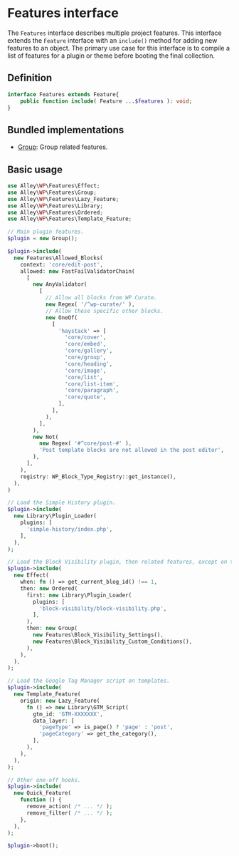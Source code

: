 # Features interface

The `Features` interface describes multiple project features. This interface extends the `Feature` interface with an `include()` method for adding new features to an object. The primary use case for this interface is to compile a list of features for a plugin or theme before booting the final collection.

## Definition

```php
interface Features extends Feature{
	public function include( Feature ...$features ): void;
}
```

## Bundled implementations

- [Group](https://github.com/alleyinteractive/wp-type-extensions/blob/main/src/features/class-group.php): Group related features.

## Basic usage

```php
use Alley\WP\Features\Effect;
use Alley\WP\Features\Group;
use Alley\WP\Features\Lazy_Feature;
use Alley\WP\Features\Library;
use Alley\WP\Features\Ordered;
use Alley\WP\Features\Template_Feature;

// Main plugin features.
$plugin = new Group();

$plugin->include(
  new Features\Allowed_Blocks(
    context: 'core/edit-post',
    allowed: new FastFailValidatorChain(
      [
        new AnyValidator(
          [
            // Allow all blocks from WP Curate.
            new Regex( '/^wp-curate/' ),
            // Allow these specific other blocks.
            new OneOf(
              [
                'haystack' => [
                  'core/cover',
                  'core/embed',
                  'core/gallery',
                  'core/group',
                  'core/heading',
                  'core/image',
                  'core/list',
                  'core/list-item',
                  'core/paragraph',
                  'core/quote',
                ],
              ],
            ),
          ],
        ),
        new Not(
          new Regex( '#^core/post-#' ),
          'Post template blocks are not allowed in the post editor',
        ),
      ],
    ),
    registry: WP_Block_Type_Registry::get_instance(),
  ),
)

// Load the Simple History plugin.
$plugin->include(
  new Library\Plugin_Loader(
    plugins: [
      'simple-history/index.php',
    ],
  ),
);

// Load the Block Visibility plugin, then related features, except on the main site in the network.
$plugin->include(
  new Effect(
    when: fn () => get_current_blog_id() !== 1,
    then: new Ordered(
      first: new Library\Plugin_Loader(
        plugins: [
          'block-visibility/block-visibility.php',
        ],
      ),
      then: new Group(
        new Features\Block_Visibility_Settings(),
        new Features\Block_Visibility_Custom_Conditions(),
      ),
    ),
  ),
);

// Load the Google Tag Manager script on templates.
$plugin->include(
  new Template_Feature(
    origin: new Lazy_Feature(
      fn () => new Library\GTM_Script(
        gtm_id: 'GTM-XXXXXXX',
        data_layer: [
          'pageType' => is_page() ? 'page' : 'post',
          'pageCategory' => get_the_category(),
        ],
      ),
    ),
  ),
);

// Other one-off hooks.
$plugin->include(
  new Quick_Feature(
    function () {
      remove_action( /* ... */ );
      remove_filter( /* ... */ );
    },
  ),
);

$plugin->boot();
```
